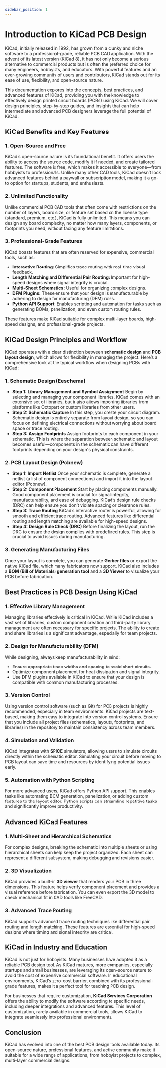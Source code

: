 ```yaml
---
sidebar_position: 1
---
```


# Introduction to KiCad PCB Design

KiCad, initially released in 1992, has grown from a clunky and niche software to a professional-grade, reliable PCB CAD application. With the advent of its latest version (KiCad 8), it has not only become a serious alternative to commercial products but is often the preferred choice for many engineers, hobbyists, and educators. With powerful features and an ever-growing community of users and contributors, KiCad stands out for its ease of use, flexibility, and open-source nature.

This documentation explores into the concepts, best practices, and advanced features of KiCad, providing you with the knowledge to effectively design printed circuit boards (PCBs) using KiCad. We will cover design principles, step-by-step guides, and insights that can help intermediate and advanced PCB designers leverage the full potential of KiCad.

## KiCad Benefits and Key Features

### 1. **Open-Source and Free**
KiCad’s open-source nature is its foundational benefit. It offers users the ability to access the source code, modify it if needed, and create tailored features. The software is free, which makes it accessible to everyone—from hobbyists to professionals. Unlike many other CAD tools, KiCad doesn’t lock advanced features behind a paywall or subscription model, making it a go-to option for startups, students, and enthusiasts.

### 2. **Unlimited Functionality**
Unlike commercial PCB CAD tools that often come with restrictions on the number of layers, board size, or feature set based on the license type (standard, premium, etc.), KiCad is fully unlimited. This means you can design any board complexity, no matter how many layers, components, or footprints you need, without facing any feature limitations.

### 3. **Professional-Grade Features**
KiCad boasts features that are often reserved for expensive, commercial tools, such as:
- **Interactive Routing:** Simplifies trace routing with real-time visual feedback.
- **Length Matching and Differential Pair Routing:** Important for high-speed designs where signal integrity is crucial.
- **Multi-Sheet Schematics:** Useful for organizing complex designs.
- **DFM Plugins:** These ensure that your design is manufacturable by adhering to design for manufacturing (DFM) rules.
- **Python API Support:** Enables scripting and automation for tasks such as generating BOMs, panelization, and even custom routing rules.

These features make KiCad suitable for complex multi-layer boards, high-speed designs, and professional-grade projects.

## KiCad Design Principles and Workflow

KiCad operates with a clear distinction between **schematic design** and **PCB layout design**, which allows for flexibility in managing the project. Here’s a comprehensive look at the typical workflow when designing PCBs with KiCad:

### 1. **Schematic Design (Eeschema)**
   - **Step 1: Library Management and Symbol Assignment**
     Begin by selecting and managing your component libraries. KiCad comes with an extensive set of libraries, but it also allows importing libraries from platforms like Octopart or custom libraries from other users.
   - **Step 2: Schematic Capture**
     In this step, you create your circuit diagram. Schematic design is entirely separate from layout design, so you can focus on defining electrical connections without worrying about board space or trace routing.
   - **Step 3: Assign Footprints**
     Assign footprints to each component in your schematic. This is where the separation between schematic and layout becomes useful—components in the schematic can have different footprints depending on your design's physical constraints.

### 2. **PCB Layout Design (Pcbnew)**
   - **Step 1: Import Netlist**
     Once your schematic is complete, generate a netlist (a list of component connections) and import it into the layout editor (Pcbnew).
   - **Step 2: Component Placement**
     Start by placing components manually. Good component placement is crucial for signal integrity, manufacturability, and ease of debugging. KiCad’s design rule checks (DRC) can help ensure you don’t violate spacing or clearance rules.
   - **Step 3: Trace Routing**
     KiCad’s interactive router is powerful, allowing for smooth and efficient trace routing. Advanced features like differential routing and length matching are available for high-speed designs.
   - **Step 4: Design Rule Check (DRC)**
     Before finalizing the layout, run the DRC to ensure the design complies with predefined rules. This step is crucial to avoid issues during manufacturing.

### 3. **Generating Manufacturing Files**
   Once your layout is complete, you can generate **Gerber files** or export the native KiCad file, which many fabricators now support. KiCad also includes a **BOM (Bill of Materials) generation tool** and a **3D Viewer** to visualize your PCB before fabrication.

## Best Practices in PCB Design Using KiCad

### 1. **Effective Library Management**
   Managing libraries effectively is critical in KiCad. While KiCad includes a vast set of libraries, custom component creation and third-party library management are often necessary for specific projects. The ability to create and share libraries is a significant advantage, especially for team projects. 

### 2. **Design for Manufacturability (DFM)**
   While designing, always keep manufacturability in mind:
   - Ensure appropriate trace widths and spacing to avoid short circuits.
   - Optimize component placement for heat dissipation and signal integrity.
   - Use DFM plugins available in KiCad to ensure that your design is compatible with common manufacturing processes.

### 3. **Version Control**
   Using version control software (such as Git) for PCB projects is highly recommended, especially in team environments. KiCad projects are text-based, making them easy to integrate into version control systems. Ensure that you include all project files (schematics, layouts, footprints, and libraries) in the repository to maintain consistency across team members.

### 4. **Simulation and Validation**
   KiCad integrates with **SPICE** simulators, allowing users to simulate circuits directly within the schematic editor. Simulating your circuit before moving to PCB layout can save time and resources by identifying potential issues early.

### 5. **Automation with Python Scripting**
   For more advanced users, KiCad offers Python API support. This enables tasks like automating BOM generation, panelization, or adding custom features to the layout editor. Python scripts can streamline repetitive tasks and significantly improve productivity.

## Advanced KiCad Features

### 1. **Multi-Sheet and Hierarchical Schematics**
   For complex designs, breaking the schematic into multiple sheets or using hierarchical sheets can help keep the project organized. Each sheet can represent a different subsystem, making debugging and revisions easier.

### 2. **3D Visualization**
   KiCad provides a built-in **3D viewer** that renders your PCB in three dimensions. This feature helps verify component placement and provides a visual reference before fabrication. You can even export the 3D model to check mechanical fit in CAD tools like FreeCAD.

### 3. **Advanced Trace Routing**
   KiCad supports advanced trace routing techniques like differential pair routing and length matching. These features are essential for high-speed designs where timing and signal integrity are critical.

## KiCad in Industry and Education

KiCad is not just for hobbyists. Many businesses have adopted it as a reliable PCB design tool. As KiCad matures, more companies, especially startups and small businesses, are leveraging its open-source nature to avoid the cost of expensive commercial software. In educational environments, KiCad’s zero-cost barrier, combined with its professional-grade features, makes it a perfect tool for teaching PCB design.

For businesses that require customization, **KiCad Services Corporation** offers the ability to modify the software according to specific needs, including deeper integrations and advanced features. This level of customization, rarely available in commercial tools, allows KiCad to integrate seamlessly into professional environments.

## Conclusion

KiCad has evolved into one of the best PCB design tools available today. Its open-source nature, professional features, and active community make it suitable for a wide range of applications, from hobbyist projects to complex, multi-layer commercial designs.